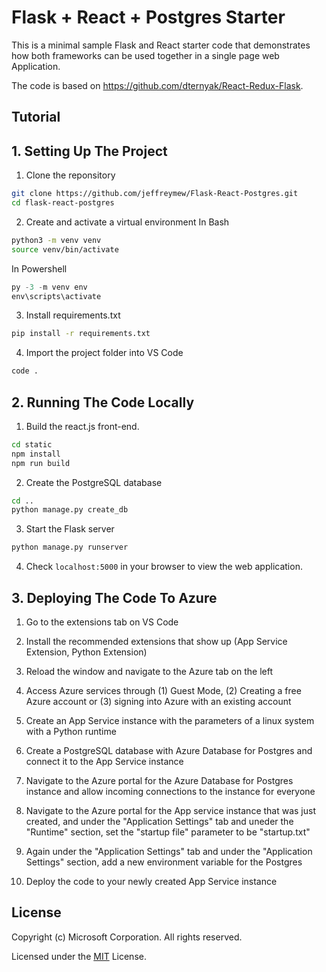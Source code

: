 # Flask + React + Postgres Starter 

This is a minimal sample Flask and React starter code that demonstrates how both frameworks can be used together in a single page web Application.

The code is based on https://github.com/dternyak/React-Redux-Flask.

## Tutorial

## 1. Setting Up The Project

1. Clone the reponsitory
```bash
git clone https://github.com/jeffreymew/Flask-React-Postgres.git
cd flask-react-postgres
```

2. Create and activate a virtual environment
In Bash
```bash
python3 -m venv venv
source venv/bin/activate
```

In Powershell
```Powershell
py -3 -m venv env
env\scripts\activate
```

3. Install requirements.txt
```bash
pip install -r requirements.txt
```

4. Import the project folder into VS Code
```bash
code .
```

## 2. Running The Code Locally

1. Build the react.js front-end.
```bash
cd static
npm install
npm run build
```
2. Create the PostgreSQL database
```bash
cd ..
python manage.py create_db
```
3. Start the Flask server
```bash
python manage.py runserver
```
4. Check ```localhost:5000``` in your browser to view the web application.

## 3. Deploying The Code To Azure

1. Go to the extensions tab on VS Code

2. Install the recommended extensions that show up (App Service Extension, Python Extension)

3. Reload the window and navigate to the Azure tab on the left

4. Access Azure services through (1) Guest Mode, (2) Creating a free Azure account or (3) signing into Azure with an existing account

5. Create an App Service instance with the parameters of a linux system with a Python runtime

6. Create a PostgreSQL database with Azure Database for Postgres and connect it to the App Service instance

7. Navigate to the Azure portal for the Azure Database for Postgres instance and allow incoming connections to the instance for everyone 

8. Navigate to the Azure portal for the App service instance that was just created, and under the "Application Settings" tab and uneder the "Runtime" section, set the "startup file" parameter to be "startup.txt"

9. Again under the "Application Settings" tab and under the "Application Settings" section, add a new environment variable for the Postgres 

10. Deploy the code to your newly created App Service instance

## License

Copyright (c) Microsoft Corporation. All rights reserved.

Licensed under the [MIT](LICENSE.txt) License.
